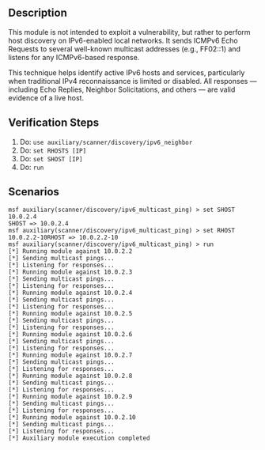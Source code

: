 ## Description

This module is not intended to exploit a vulnerability, but rather to perform host discovery on IPv6-enabled local networks. It sends ICMPv6 Echo Requests to several well-known multicast addresses (e.g., FF02::1) and listens for any ICMPv6-based response.

This technique helps identify active IPv6 hosts and services, particularly when traditional IPv4 reconnaissance is limited or disabled. All responses — including Echo Replies, Neighbor Solicitations, and others — are valid evidence of a live host.

## Verification Steps

1. Do: `use auxiliary/scanner/discovery/ipv6_neighbor`
2. Do: `set RHOSTS [IP]`
3. Do: `set SHOST [IP]`
4. Do: `run`

## Scenarios
```
msf auxiliary(scanner/discovery/ipv6_multicast_ping) > set SHOST 10.0.2.4
SHOST => 10.0.2.4
msf auxiliary(scanner/discovery/ipv6_multicast_ping) > set RHOST 10.0.2.2-10RHOST => 10.0.2.2-10
msf auxiliary(scanner/discovery/ipv6_multicast_ping) > run
[*] Running module against 10.0.2.2
[*] Sending multicast pings...
[*] Listening for responses...
[*] Running module against 10.0.2.3
[*] Sending multicast pings...
[*] Listening for responses...
[*] Running module against 10.0.2.4
[*] Sending multicast pings...
[*] Listening for responses...
[*] Running module against 10.0.2.5
[*] Sending multicast pings...
[*] Listening for responses...
[*] Running module against 10.0.2.6
[*] Sending multicast pings...
[*] Listening for responses...
[*] Running module against 10.0.2.7
[*] Sending multicast pings...
[*] Listening for responses...
[*] Running module against 10.0.2.8
[*] Sending multicast pings...
[*] Listening for responses...
[*] Running module against 10.0.2.9
[*] Sending multicast pings...
[*] Listening for responses...
[*] Running module against 10.0.2.10
[*] Sending multicast pings...
[*] Listening for responses...
[*] Auxiliary module execution completed
```
